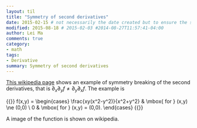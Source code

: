 ```yaml
---
layout: til
title: "Symmetry of second derivatives"
date: 2015-02-15 # not necessarily the date created but to ensure the sorting of posts
modified: 2015-08-18 # 2015-02-03 #2014-08-27T11:57:41-04:00
author: Lei Ma
comments: true
category:
- math
tags:
- Derivative
summary: Symmetry of second derivatives
---
```



[This wikipedia page](https://en.wikipedia.org/wiki/Symmetry_of_second_derivatives#Requirement_of_continuity) shows an example of symmetry breaking of the second derivatives, that is $\partial_x\partial_y f \ne \partial_y\partial_x f$. The example is

{{<m>}}
f(x,y) = \begin{cases}
\frac{xy(x^2-y^2)}{x^2+y^2} & \mbox{ for } (x,y) \ne (0,0) \\
0 & \mbox{ for } (x,y) = (0,0).
 \end{cases}
{{</m>}}

A image of the function is shown on wikipedia.
